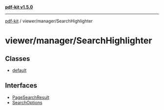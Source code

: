 [**pdf-kit v1.5.0**](../../../README.md)

***

[pdf-kit](../../../modules.md) / viewer/manager/SearchHighlighter

# viewer/manager/SearchHighlighter

## Classes

- [default](classes/default.md)

## Interfaces

- [PageSearchResult](interfaces/PageSearchResult.md)
- [SearchOptions](interfaces/SearchOptions.md)
